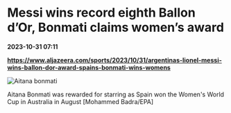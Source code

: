 # Messi wins record eighth Ballon d’Or, Bonmati claims women’s award

**2023-10-31 07:11**

**https://www.aljazeera.com/sports/2023/10/31/argentinas-lionel-messi-wins-ballon-dor-award-spains-bonmati-wins-womens**

![Aitana bonmati](https://www.aljazeera.com/wp-content/uploads/2023/10/11810308-1698733358.jpg?resize=770%2C513&quality=80)

Aitana Bonmati was rewarded for starring as Spain won the Women's World Cup in Australia in August \[Mohammed Badra/EPA\]